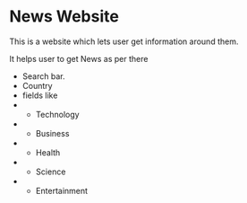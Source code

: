 # News Website

This is a website which lets user get information around them.

It helps user to get News as per there 
- Search bar.
- Country
- fields like
- - Technology
- - Business
- - Health 
- - Science
- - Entertainment
